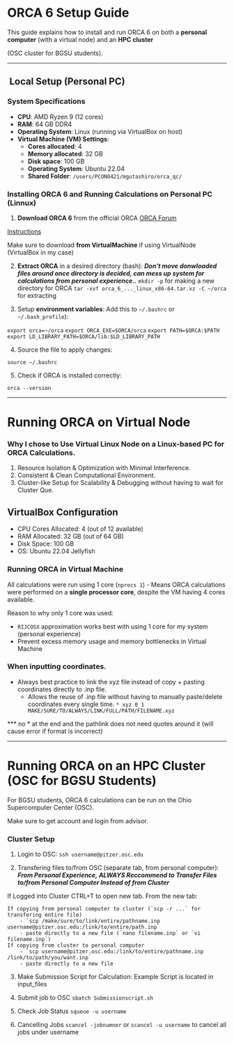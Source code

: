 # ORCA 6 Setup Guide

This guide explains how to install and run ORCA 6 on both a **personal computer** (with a virtual node) and an **HPC cluster** 

(OSC cluster for BGSU students).

---

## ️ **Local Setup (Personal PC)**  
### **System Specifications**
- **CPU**: AMD Ryzen 9 (12 cores)
- **RAM**: 64 GB DDR4
- **Operating System**: Linux (running via VirtualBox on host)
- **Virtual Machine (VM) Settings**:  
  - **Cores allocated**: 4  
  - **Memory allocated**: 32 GB  
  - **Disk space**: 100 GB  
  - **Operating System**: Ubuntu 22.04  
  - **Shared Folder**: `/users/PCON0421/mgutashiro/orca_qc/`

### **Installing ORCA 6** and Running Calculations on Personal PC (Linnux)
1. **Download ORCA 6** from the official ORCA
[ORCA Forum](https://orcaforum.kofo.mpg.de/app.php/portal)

[Instructions](https://www.faccts.de/docs/orca/6.0/tutorials/first_steps/install.html)

Make sure to download **from VirtualMachine** if using VirtualNode (VirtualBox in my case)

2. **Extract ORCA** in a desired directory (bash):
*****Don't move donwloaded files around once directory is decided, can mess up system for calculations from personal experience..*****
`mkdir -p` for making a new directory for ORCA
`tar -xvf orca_6_..._linux_x86-64.tar.xz -C ~/orca` for extracting

3. Setup **environment variables**:
Add this to `~/.bashrc` or `~/.bash_profile`):

`export orca=~/orca`
`export ORCA_EXE=$ORCA/orca`
`export PATH=$ORCA:$PATH`
`export LD_LIBRARY_PATH=$ORCA/lib:$LD_LIBRARY_PATH`

4. Source the file to apply changes:

`source ~/.bashrc`

5. Check if ORCA is installed correctly:

`orca --version`

-----------

# Running ORCA on Virtual Node

### Why I chose to Use Virtual Linux Node on a Linux-based PC for ORCA Calculations.

1. Resource Isolation & Optimization with Minimal Interference.
2. Consistent & Clean Computational Environment.
3. Cluster-like Setup for Scalability & Debugging without having to wait for Cluster Que.

## VirtualBox Configuration
- CPU Cores Allocated: 4 (out of 12 available)
- RAM Allocated: 32 GB (out of 64 GB)
- Disk Space: 100 GB
- OS: Ubuntu 22.04 Jellyfish

### Running ORCA in Virtual Machine
All calculations were run using 1 core (`nprocs 1`)
	- Means ORCA calculations were performed on a **single processor core**, despite the VM having 4 cores available. 

Reason to why only 1 core was used:
- `RIJCOSX` approximation works best with using 1 core for my system (personal experience)
- Prevent excess memory usage and memory bottlenecks in Virtual Machine

### When inputting coordinates.
- Always best practice to link the xyz file instead of copy + pasting coordinates directly to .inp file.
	- Allows the reuse of .inp file without having to manually paste/delete coordinates every single time.
`* xyz 0 1 MAKE/SURE/TO/ALWAYS/LINK/FULL/PATH/FILENAME.xyz`

*** no * at the end and the pathlink does not need quotes around it (will cause error if format is incorrect)

---------

# Running ORCA on an HPC Cluster (OSC for BGSU Students)

For BGSU students, ORCA 6 calculations can be run on the Ohio Supercomputer Center (OSC). 

Make sure to get account and login from advisor. 

### Cluster Setup
1. Login to OSC:
`ssh username@pitzer.osc.edu`

2. Transfering files to/from OSC (separate tab, from personal computer):
***From Personal Experience, ALWAYS Reccommend to Transfer Files to/from Personal Computer Instead of from Cluster***

If Logged into Cluster CTRL+T to open new tab. From the new tab:

	If copying from personal computer to cluster (`scp -r ...` for transfering entire file)
		- `scp /make/sure/to/link/entire/pathname.inp username@pitzer.osc.edu:/link/to/entire/path.inp`
		- paste directly to a new file (`nano filename.inp` or `vi filename.inp`)
	If copying from cluster to personal computer
		- `scp username@pitzer.osc.edu:/link/to/entire/pathname.inp /link/to/path/you/want.inp`
		- paste directly to a new file

3. Make Submission Script for Calculation:
Example Script is located in input_files

4. Submit job to OSC
`sbatch Submissionscript.sh`

5. Check Job Status
`squeue -u username`

6. Cancelling Jobs
`scancel -jobnumner` or `scancel -u username` to cancel all jobs under username

 
